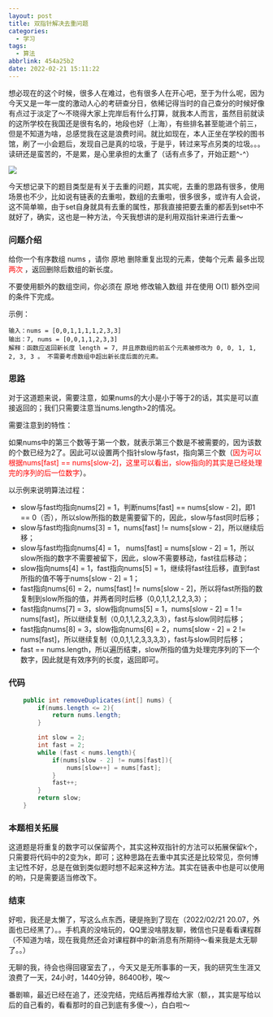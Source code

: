 ```yaml
---
layout: post
title: 双指针解决去重问题
categories:
  - 学习
tags:
  - 算法
abbrlink: 454a25b2
date: 2022-02-21 15:11:22
---
```


想必现在的这个时候，很多人在难过，也有很多人在开心吧，至于为什么呢，因为今天又是一年一度的激动人心的考研查分日，依稀记得当时的自己查分的时候好像有点过于淡定了～不晓得大家上完岸后有什么打算，就我本人而言，虽然目前就读的这所学校在我国还是很有名的，地段也好（上海），有些排名甚至能进个前三，但是不知道为啥，总感觉我在这是浪费时间。就比如现在，本人正坐在学校的图书馆，刷了一小会题后，发现自己是真的垃圾，于是乎，转过来写点另类的垃圾。。。读研还是蛮苦的，不是累，是心里承担的太重了（话有点多了，开始正题^-^）

![](https://cdn.makiru.top/images/202202211647556.jpeg)

<!--more-->

今天想记录下的题目类型是有关于去重的问题，其实呢，去重的思路有很多，使用场景也不少，比如说有链表的去重啦，数组的去重啦，很多很多，或许有人会说，这不简单嘛，由于set自身就具有去重的属性，那我直接把要去重的都丢到set中不就好了，确实，这也是一种方法，今天我想讲的是利用双指针来进行去重～

### 问题介绍

给你一个有序数组 nums ，请你 原地 删除重复出现的元素，使每个元素 最多出现<font color=red>两次</font> ，返回删除后数组的新长度。

不要使用额外的数组空间，你必须在 原地 修改输入数组 并在使用 O(1) 额外空间的条件下完成。

示例：

```
输入：nums = [0,0,1,1,1,1,2,3,3]
输出：7, nums = [0,0,1,1,2,3,3]
解释：函数应返回新长度 length = 7, 并且原数组的前五个元素被修改为 0, 0, 1, 1, 2, 3, 3 。 不需要考虑数组中超出新长度后面的元素。
```



### 思路

对于这道题来说，需要注意，如果nums的大小是小于等于2的话，其实是可以直接返回的；我们只需要注意当nums.length>2的情况。

需要注意到的特性：

如果nums中的第三个数等于第一个数，就表示第三个数是不被需要的，因为该数的个数已经为2了。因此可以设置两个指针slow与fast，指向第三个数（<font color=red>因为可以根据nums[fast] == nums[slow-2]，这里可以看出，slow指向的其实是已经处理完的序列的后一位数字</font>）。

以示例来说明算法过程：

- slow与fast均指向nums[2] = 1，判断nums[fast] == nums[slow - 2]，即1 == 0（否），所以slow所指的数是需要留下的，因此，slow与fast同时后移；
- slow与fast均指向nums[3] = 1，nums[fast] != nums[slow - 2]，所以继续后移；
- slow与fast均指向nums[4] = 1， nums[fast] = nums[slow - 2] = 1，所以slow所指的数字不需要被留下，因此，slow不需要移动，fast往后移动；
- slow指向nums[4] = 1，fast指向nums[5] = 1，继续将fast往后移，直到fast所指的值不等于nums[slow - 2] = 1；
- fast指向nums[6] = 2，nums[fast] != nums[slow - 2]，所以将fast所指的数复制到slow所指的值，并两者同时后移（0,0,1,1,2,1,2,3,3）；
- fast指向nums[7] = 3，slow指向nums[5] = 1，nums[slow - 2] = 1 != nums[fast]，所以继续复制（0,0,1,1,2,3,2,3,3），fast与slow同时后移；
- fast指向nums[8] = 3，slow指向nums[6] = 2，nums[slow - 2] = 2 != nums[fast]，所以继续复制（0,0,1,1,2,3,3,3,3），fast与slow同时后移；
- fast == nums.length，所以遍历结束，slow所指的值为处理完序列的下一个数字，因此就是有效序列的长度，返回即可。



### 代码

```java
    public int removeDuplicates(int[] nums) {
        if(nums.length <= 2){
            return nums.length;
        }

        int slow = 2;
        int fast = 2;
        while (fast < nums.length){
            if(nums[slow - 2] != nums[fast]){
                nums[slow++] = nums[fast];
            }
            fast++;
        }
        return slow;
    }
```



### 本题相关拓展

这道题是将重复的数字可以保留两个，其实这种双指针的方法可以拓展保留k个，只需要将代码中的2变为k，即可；这种思路在去重中其实还是比较常见，奈何博主记性不好，总是在做到类似题时想不起来这种方法。其实在链表中也是可以使用的哟，只是需要适当修改下。



### 结束

好啦，我还是太懒了，写这么点东西，硬是拖到了现在（2022/02/21 20.07，外面也已经黑了）。。手机真的没啥玩的，QQ里没啥朋友聊，微信也只是看看课程群（不知道为啥，现在我竟然还会对课程群中的新消息有所期待～看来我是太无聊了。。）

无聊的我，待会也得回寝室去了，，今天又是无所事事的一天，我的研究生生涯又浪费了一天，24小时，1440分钟，86400秒，唉～

番剧嘛，最近已经在追了，还没完结，完结后再推荐给大家（额，，其实是写给以后的自己看的，看看那时的自己到底有多傻～），白白啦～

